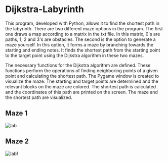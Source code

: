 # Dijkstra-Labyrinth
This program, developed with Python, allows it to find the shortest path in the labyrinth. There are two different maze options in the program. The first one draws a map according to a matrix in the txt file. In this matrix, 0's are paths, 1, 2 and 3's are obstacles. The second is the option to generate a maze yourself. In this option, it forms a maze by branching towards the starting and ending notes. It finds the shortest path from the starting point to the target point using the Dijkstra algorithm in these two mazes.
 
The necessary functions for the Dijkstra algorithm are defined. These functions perform the operations of finding neighboring points of a given point and calculating the shortest path.
The Pygame window is created to visualize the maze.
The starting and target points are determined and the relevant blocks on the maze are colored.
The shortest path is calculated and the coordinates of this path are printed on the screen.
The maze and the shortest path are visualized. 

## Maze 1
![lab](https://github.com/umuutguler/Dijkstra-Labyrinth/assets/74297248/a2b6483e-64db-4bf6-b0ae-e459546b55a2)

## Maze 2
![lab1](https://github.com/umuutguler/Dijkstra-Labyrinth/assets/74297248/f78cd7e1-c454-4b7e-b56b-51b1689b47c6)
